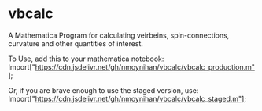vbcalc
======

A Mathematica Program for calculating veirbeins, spin-connections, curvature and other quantities of interest.

To Use, add this to your mathematica notebook: Import["https://cdn.jsdelivr.net/gh/nmoynihan/vbcalc/vbcalc_production.m"];

Or, if you are brave enough to use the staged version, use: Import["https://cdn.jsdelivr.net/gh/nmoynihan/vbcalc/vbcalc_staged.m"];

